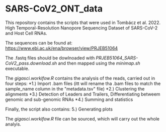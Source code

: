 # SARS-CoV2_ONT_data
This repository contains the scripts that were used in Tombácz et al. 2022. High Temporal-Resolution Nanopore Sequencing Dataset of  SARS-CoV-2 and Host Cell RNAs.

The sequences can be found at:
https://www.ebi.ac.uk/ena/browser/view/PRJEB51064

The .fastq files should be dowlnoaded with *PRJEB51064_SARS-CoV2_pass.download.sh* and then mapped using the *minimap.sh* executable.

The *gigasci.worklfow.R* contains the analysis of the reads, carried out in four steps:
*1.) Import .bam files (itt will rename tha .bam files to match the sample_name column in the "metadata.tsv" file)
*2.) Clustering the alignments
*3.) Detection of Leaders and Trailers, Differentiating betweem genomic and sub-genomic RNAs
*4.) Summing and statistics

Finally, the script also contains:
5.) Generating plots

The *gigasci.worklfow.R* file can be sourced, which will carry out the whole analyis.




